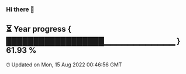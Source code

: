 ### Hi there 👋
⏳ Year progress { ██████████████████▁▁▁▁▁▁▁▁▁▁▁▁ } 61.93 %
---
⏰ Updated on Mon, 15 Aug 2022 00:46:56 GMT

